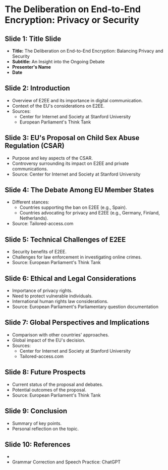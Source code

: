 # The Deliberation on End-to-End Encryption: Privacy or Security

## Slide 1: Title Slide
- **Title:** The Deliberation on End-to-End Encryption: Balancing Privacy and Security
- **Subtitle:** An Insight into the Ongoing Debate
- **Presenter's Name**
- **Date**

## Slide 2: Introduction
- Overview of E2EE and its importance in digital communication.
- Context of the EU's considerations on E2EE.
- Sources:
  - Center for Internet and Society at Stanford University
  - European Parliament's Think Tank

## Slide 3: EU's Proposal on Child Sex Abuse Regulation (CSAR)
- Purpose and key aspects of the CSAR.
- Controversy surrounding its impact on E2EE and private communications.
- Source: Center for Internet and Society at Stanford University

## Slide 4: The Debate Among EU Member States
- Different stances:
  - Countries supporting the ban on E2EE (e.g., Spain).
  - Countries advocating for privacy and E2EE (e.g., Germany, Finland, Netherlands).
- Source: Tailored-access.com

## Slide 5: Technical Challenges of E2EE
- Security benefits of E2EE.
- Challenges for law enforcement in investigating online crimes.
- Source: European Parliament's Think Tank

## Slide 6: Ethical and Legal Considerations
- Importance of privacy rights.
- Need to protect vulnerable individuals.
- International human rights law considerations.
- Source: European Parliament's Parliamentary question documentation

## Slide 7: Global Perspectives and Implications
- Comparison with other countries' approaches.
- Global impact of the EU's decision.
- Sources:
  - Center for Internet and Society at Stanford University
  - Tailored-access.com

## Slide 8: Future Prospects
- Current status of the proposal and debates.
- Potential outcomes of the proposal.
- Source: European Parliament's Think Tank

## Slide 9: Conclusion
- Summary of key points.
- Personal reflection on the topic.

## Slide 10: References
-  
- Grammar Correction and Speech Practice: ChatGPT

